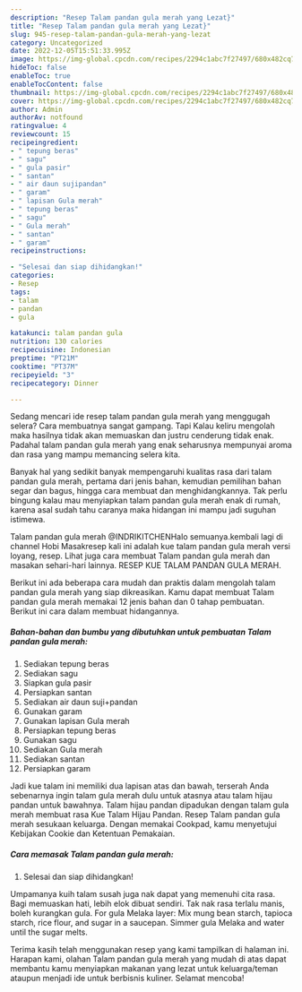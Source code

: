 ```yaml
---
description: "Resep Talam pandan gula merah yang Lezat}"
title: "Resep Talam pandan gula merah yang Lezat}"
slug: 945-resep-talam-pandan-gula-merah-yang-lezat
category: Uncategorized
date: 2022-12-05T15:51:33.995Z
image: https://img-global.cpcdn.com/recipes/2294c1abc7f27497/680x482cq70/talam-pandan-gula-merah-foto-resep-utama.jpg
hideToc: false
enableToc: true
enableTocContent: false
thumbnail: https://img-global.cpcdn.com/recipes/2294c1abc7f27497/680x482cq70/talam-pandan-gula-merah-foto-resep-utama.jpg
cover: https://img-global.cpcdn.com/recipes/2294c1abc7f27497/680x482cq70/talam-pandan-gula-merah-foto-resep-utama.jpg
author: Admin
authorAv: notfound
ratingvalue: 4
reviewcount: 15
recipeingredient:
- " tepung beras"
- " sagu"
- " gula pasir"
- " santan"
- " air daun sujipandan"
- " garam"
- " lapisan Gula merah"
- " tepung beras"
- " sagu"
- " Gula merah"
- " santan"
- " garam"
recipeinstructions:

- "Selesai dan siap dihidangkan!"
categories:
- Resep
tags:
- talam
- pandan
- gula

katakunci: talam pandan gula 
nutrition: 130 calories
recipecuisine: Indonesian
preptime: "PT21M"
cooktime: "PT37M"
recipeyield: "3"
recipecategory: Dinner

---
```



Sedang mencari ide resep talam pandan gula merah yang menggugah selera? Cara membuatnya sangat gampang. Tapi Kalau keliru mengolah maka hasilnya tidak akan memuaskan dan justru cenderung tidak enak. Padahal talam pandan gula merah yang enak seharusnya mempunyai aroma dan rasa yang mampu memancing selera kita.


Banyak hal yang sedikit banyak mempengaruhi kualitas rasa dari talam pandan gula merah, pertama dari jenis bahan, kemudian pemilihan bahan segar dan bagus, hingga cara membuat dan menghidangkannya. Tak perlu bingung kalau mau menyiapkan talam pandan gula merah enak di rumah, karena asal sudah tahu caranya maka hidangan ini mampu jadi suguhan istimewa.

Talam pandan gula merah @INDRIKITCHENHalo semuanya.kembali lagi di channel Hobi Masakresep kali ini adalah kue talam pandan gula merah versi loyang, resep. Lihat juga cara membuat Talam pandan gula merah dan masakan sehari-hari lainnya. RESEP KUE TALAM PANDAN GULA MERAH.


Berikut ini ada beberapa cara mudah dan praktis dalam mengolah talam pandan gula merah yang siap dikreasikan. Kamu dapat membuat Talam pandan gula merah memakai 12 jenis bahan dan 0 tahap pembuatan. Berikut ini cara dalam membuat hidangannya.

<!--inarticleads1-->

##### Bahan-bahan dan bumbu yang dibutuhkan untuk pembuatan Talam pandan gula merah:

1. Sediakan  tepung beras
1. Sediakan  sagu
1. Siapkan  gula pasir
1. Persiapkan  santan
1. Sediakan  air daun suji+pandan
1. Gunakan  garam
1. Gunakan  lapisan Gula merah
1. Persiapkan  tepung beras
1. Gunakan  sagu
1. Sediakan  Gula merah
1. Sediakan  santan
1. Persiapkan  garam


Jadi kue talam ini memiliki dua lapisan atas dan bawah, terserah Anda sebenarnya ingin talam gula merah dulu untuk atasnya atau talam hijau pandan untuk bawahnya. Talam hijau pandan dipadukan dengan talam gula merah membuat rasa Kue Talam Hijau Pandan. Resep Talam pandan gula merah sesukaan keluarga. Dengan memakai Cookpad, kamu menyetujui Kebijakan Cookie dan Ketentuan Pemakaian. 

<!--inarticleads2-->

##### Cara memasak Talam pandan gula merah:


1. Selesai dan siap dihidangkan!

Umpamanya kuih talam susah juga nak dapat yang memenuhi cita rasa. Bagi memuaskan hati, lebih elok dibuat sendiri. Tak nak rasa terlalu manis, boleh kurangkan gula. For gula Melaka layer: Mix mung bean starch, tapioca starch, rice flour, and sugar in a saucepan. Simmer gula Melaka and water until the sugar melts. 

Terima kasih telah menggunakan resep yang kami tampilkan di halaman ini. Harapan kami, olahan Talam pandan gula merah yang mudah di atas dapat membantu kamu menyiapkan makanan yang lezat untuk keluarga/teman ataupun menjadi ide untuk berbisnis kuliner. Selamat mencoba!
